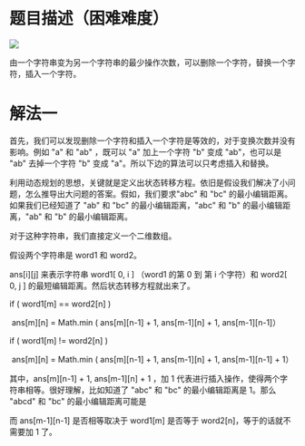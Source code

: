 # 题目描述（困难难度）

![](https://windliang.oss-cn-beijing.aliyuncs.com/72.jpg)

由一个字符串变为另一个字符串的最少操作次数，可以删除一个字符，替换一个字符，插入一个字符。

# 解法一

首先，我们可以发现删除一个字符和插入一个字符是等效的，对于变换次数并没有影响。例如 "a"  和 "ab" ，既可以 "a" 加上一个字符 "b" 变成 "ab"，也可以是 "ab" 去掉一个字符 "b" 变成 "a"。所以下边的算法可以只考虑插入和替换。

利用动态规划的思想，关键就是定义出状态转移方程。依旧是假设我们解决了小问题，怎么推导出大问题的答案。假如，我们要求"abc" 和 "bc" 的最小编辑距离。如果我们已经知道了 "ab" 和 "bc" 的最小编辑距离，"abc" 和 "b" 的最小编辑距离，"ab" 和 "b" 的最小编辑距离。

对于这种字符串，我们直接定义一个二维数组。

假设两个字符串是 word1 和 word2。

ans\[i\]\[j\] 来表示字符串 word1[ 0, i ]  （word1 的第 0 到 第 i 个字符）和 word2[ 0, j ] 的最短编辑距离。然后状态转移方程就出来了。

if ( word1[m] == word2[n] )

​    ans\[m\]\[n\] = Math.min ( ans[m]\[n-1\] + 1,  ans[m-1]\[n\] + 1,  ans[m-1]\[n-1\]）

if ( word1[m] != word2[n] )

​    ans\[m\]\[n\] = Math.min ( ans[m]\[n-1\] + 1,  ans[m-1]\[n\] + 1,  ans[m-1]\[n-1\] + 1）

其中，ans[m]\[n-1\] + 1,  ans[m-1]\[n\] + 1 ，加 1 代表进行插入操作，使得两个字符串相等。很好理解，比如知道了 "abc" 和 "bc" 的最小编辑距离是 1。那么  "abcd" 和 "bc" 的最小编辑距离可能是 



而 ans[m-1]\[n-1\] 是否相等取决于  word1[m] 是否等于 word2[n]，等于的话就不需要加 1 了。

